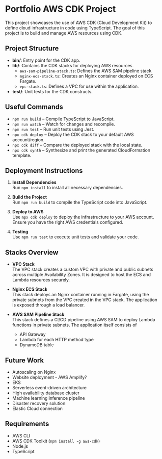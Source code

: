 # Portfolio AWS CDK Project

This project showcases the use of AWS CDK (Cloud Development Kit) to define cloud infrastructure in code using TypeScript. The goal of this project is to build and manage AWS resources using CDK.

## Project Structure

- **bin/**: Entry point for the CDK app.
- **lib/**: Contains the CDK stacks for deploying AWS resources.
  - `aws-sam-pipeline-stack.ts`: Defines the AWS SAM pipeline stack.
  - `nginx-ecs-stack.ts`: Creates an Nginx container deployed on ECS Fargate.
  - `vpc-stack.ts`: Defines a VPC for use within the application.
- **test/**: Unit tests for the CDK constructs.

## Useful Commands

- `npm run build` – Compile TypeScript to JavaScript.
- `npm run watch` – Watch for changes and recompile.
- `npm run test` – Run unit tests using Jest.
- `npx cdk deploy` – Deploy the CDK stack to your default AWS account/region.
- `npx cdk diff` – Compare the deployed stack with the local state.
- `npx cdk synth` – Synthesize and print the generated CloudFormation template.

## Deployment Instructions

1. **Install Dependencies**  
   Run `npm install` to install all necessary dependencies.

2. **Build the Project**  
   Run `npm run build` to compile the TypeScript code into JavaScript.

3. **Deploy to AWS**  
   Use `npx cdk deploy` to deploy the infrastructure to your AWS account. Ensure you have the right AWS credentials configured.

4. **Testing**  
   Use `npm run test` to execute unit tests and validate your code.

## Stacks Overview

- **VPC Stack**  
  The VPC stack creates a custom VPC with private and public subnets across multiple Availability Zones. It is designed to host the ECS and Lambda resources securely.

- **Nginx ECS Stack**  
  This stack deploys an Nginx container running in Fargate, using the private subnets from the VPC created in the VPC stack. The application is exposed through a load balancer.

- **AWS SAM Pipeline Stack**  
  This stack defines a CI/CD pipeline using AWS SAM to deploy Lambda functions in private subnets. The application itself consists of
  - API Gateway
  - Lambda for each HTTP method type
  - DynamoDB table

## Future Work

- Autoscaling on Nginx
- Website deployment - AWS Amplify?
- EKS
- Serverless event-driven architecture
- High availability database cluster
- Machine learning inference pipeline
- Disaster recovery solution
- Elastic Cloud connection

## Requirements

- AWS CLI
- AWS CDK Toolkit (`npm install -g aws-cdk`)
- Node.js
- TypeScript
